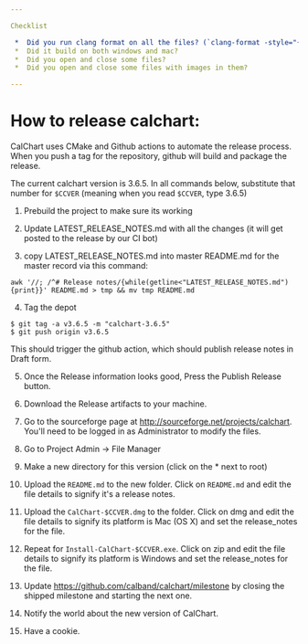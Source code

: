 ```yaml
---

Checklist

 *  Did you run clang format on all the files? (`clang-format -style="{BasedOnStyle: webkit}" -i src/*`)
 *  Did it build on both windows and mac?
 *  Did you open and close some files?
 *  Did you open and close some files with images in them?

---
```


# How to release calchart:

CalChart uses CMake and Github actions to automate the release process.  When you push a tag for the repository, github will build and package the release.

The current calchart version is 3.6.5.  In all commands below, substitute that number for `$CCVER` (meaning when you read `$CCVER`, type 3.6.5)

 1. Prebuild the project to make sure its working

 2. Update LATEST_RELEASE_NOTES.md with all the changes (it will get posted to the release by our CI bot)

 3. copy LATEST_RELEASE_NOTES.md into master README.md for the master record via this command:

```
awk '//; /^# Release notes/{while(getline<"LATEST_RELEASE_NOTES.md"){print}}' README.md > tmp && mv tmp README.md
```

 4. Tag the depot

```
$ git tag -a v3.6.5 -m "calchart-3.6.5"
$ git push origin v3.6.5
```

This should trigger the github action, which should publish release notes in Draft form.

 5. Once the Release information looks good, Press the Publish Release button.

 6. Download the Release artifacts to your machine.

 7. Go to the sourceforge page at http://sourceforge.net/projects/calchart.  You'll need to be logged in as Administrator to modify the files.

 8. Go to Project Admin -> File Manager

 9. Make a new directory for this version (click on the * next to root)

 10. Upload the `README.md` to the new folder.  Click on `README.md` and edit the file details to signify it's a release notes.

 11. Upload the `CalChart-$CCVER.dmg` to the folder.  Click on dmg and edit the file details to signify its platform is Mac (OS X) and set the release_notes for the file.

 12. Repeat for `Install-CalChart-$CCVER.exe`.  Click on zip and edit the file details to signify its platform is Windows and set the release_notes for the file.

 13. Update https://github.com/calband/calchart/milestone by closing the shipped milestone and starting the next one.

 14. Notify the world about the new version of CalChart.

 15. Have a cookie.

